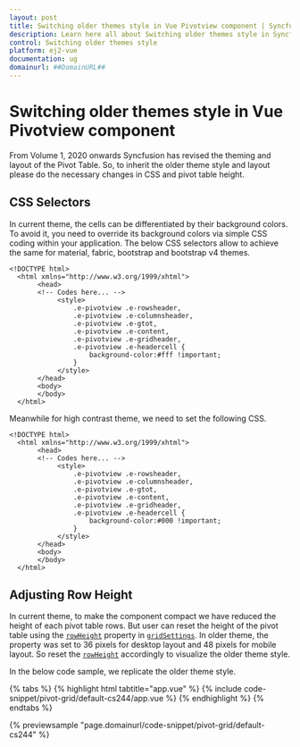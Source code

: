 ```yaml
---
layout: post
title: Switching older themes style in Vue Pivotview component | Syncfusion
description: Learn here all about Switching older themes style in Syncfusion Vue Pivotview component of Syncfusion Essential JS 2 and more.
control: Switching older themes style 
platform: ej2-vue
documentation: ug
domainurl: ##DomainURL##
---
```


<!-- markdownlint-disable MD009 -->

# Switching older themes style in Vue Pivotview component

From Volume 1, 2020 onwards Syncfusion has revised the theming and layout of the Pivot Table. So, to inherit the older theme style and layout please do the necessary changes in CSS and pivot table height.

## CSS Selectors

In current theme, the cells can be differentiated by their background colors. To avoid it, you need to override its background colors via simple CSS coding within your application. The below CSS selectors allow to achieve the same for material, fabric, bootstrap and bootstrap v4 themes.

```
<!DOCTYPE html>
  <html xmlns="http://www.w3.org/1999/xhtml">
       <head>       
       <!-- Codes here... -->
            <style>
                .e-pivotview .e-rowsheader, 
                .e-pivotview .e-columnsheader,
                .e-pivotview .e-gtot,
                .e-pivotview .e-content,
                .e-pivotview .e-gridheader,
                .e-pivotview .e-headercell {
                    background-color:#fff !important;
                }
            </style>
       </head>
       <body>
       </body>
  </html>

```

Meanwhile for high contrast theme, we need to set the following CSS.

```
<!DOCTYPE html>
  <html xmlns="http://www.w3.org/1999/xhtml">
       <head>       
       <!-- Codes here... -->
            <style>
                .e-pivotview .e-rowsheader, 
                .e-pivotview .e-columnsheader,
                .e-pivotview .e-gtot,
                .e-pivotview .e-content,
                .e-pivotview .e-gridheader,
                .e-pivotview .e-headercell {
                    background-color:#000 !important;
                }
            </style>
       </head>
       <body>
       </body>
  </html>

```

## Adjusting Row Height

In current theme, to make the component compact we have reduced the height of each pivot table rows. But user can reset the height of the pivot table using the [`rowHeight`](https://ej2.syncfusion.com/vue/documentation/api/pivotview/#gridsettings) property in [`gridSettings`](https://ej2.syncfusion.com/vue/documentation/api/pivotview/#gridsettings). In older theme, the property was set to 36 pixels for desktop layout and 48 pixels for mobile layout. So reset the [`rowHeight`](https://ej2.syncfusion.com/vue/documentation/api/pivotview/#gridsettings) accordingly to visualize the older theme style.

In the below code sample, we replicate the older theme style.

{% tabs %}
{% highlight html tabtitle="app.vue" %}
{% include code-snippet/pivot-grid/default-cs244/app.vue %}
{% endhighlight %}
{% endtabs %}
        
{% previewsample "page.domainurl/code-snippet/pivot-grid/default-cs244" %}
